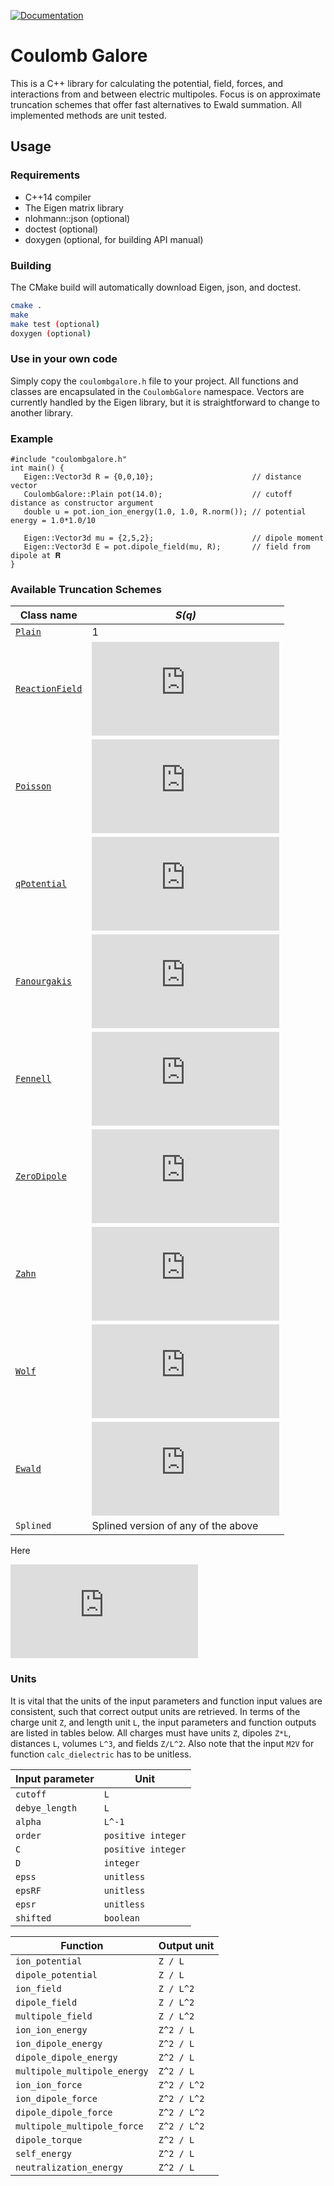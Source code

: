 [![Documentation](https://codedocs.xyz/mlund/coulombgalore.svg)](https://codedocs.xyz/mlund/coulombgalore/)

# Coulomb Galore

This is a C++ library for calculating the potential, field, forces, and interactions from and between electric multipoles.
Focus is on approximate truncation schemes that offer fast alternatives to Ewald summation. All implemented methods are unit tested.

## Usage

### Requirements

- C++14 compiler
- The Eigen matrix library
- nlohmann::json (optional)
- doctest (optional)
- doxygen (optional, for building API manual)

### Building

The CMake build will automatically download Eigen, json, and doctest.

~~~ bash
cmake .
make
make test (optional)
doxygen (optional)
~~~

### Use in your own code

Simply copy the `coulombgalore.h` file to your project. All functions and classes are encapsulated in the `CoulombGalore` namespace. Vectors are currently handled by the Eigen library, but it is straightforward to change to another library.

### Example

~~~{.cpp}
#include "coulombgalore.h"
int main() {
   Eigen::Vector3d R = {0,0,10};                      // distance vector
   CoulombGalore::Plain pot(14.0);                    // cutoff distance as constructor argument
   double u = pot.ion_ion_energy(1.0, 1.0, R.norm()); // potential energy = 1.0*1.0/10

   Eigen::Vector3d mu = {2,5,2};                      // dipole moment
   Eigen::Vector3d E = pot.dipole_field(mu, R);       // field from dipole at 𝐑
}
~~~

### Available Truncation Schemes

Class name                                      | _S(q)_
----------------------------------------------- | ------------------------
[`Plain`](http://doi.org/ctnnsj)                | 1
[`ReactionField`](http://doi.org/dbs99w)        | ![equation](https://latex.codecogs.com/svg.latex?1&plus;%5Cfrac%7B%5Cepsilon_%7BRF%7D-%5Cepsilon_r%7D%7B2%5Cepsilon_%7BRF%7D&plus;%5Cepsilon_r%7Dq%5E3-3%5Cfrac%7B%5Cepsilon_%7BRF%7D%7D%7B2%5Cepsilon_%7BRF%7D&plus;%5Cepsilon_r%7Dq)
[`Poisson`](http://doi.org/10/c5fr)             | ![equation](https://latex.codecogs.com/svg.latex?%281-%5Ctilde%7Bq%7D%29%5E%7BD&plus;1%7D%5Csum_%7Bc%3D0%7D%5E%7BC-1%7D%5Cfrac%7BC-c%7D%7BC%7D%7BD-1&plus;c%5Cchoose%20c%7D%5Ctilde%7Bq%7D%5Ec)
[`qPotential`](https://arxiv.org/abs/1904.10335)| ![equation](https://latex.codecogs.com/svg.latex?%5Cprod_%7Bn%3D1%7D%5E%7B%5Ctext%7Border%7D%7D%281-q%5En%29)
[`Fanourgakis`](http://doi.org/f639q5)          | ![equation](https://latex.codecogs.com/svg.latex?1-%5Cfrac%7B7%7D%7B4%7Dq&plus;%5Cfrac%7B21%7D%7B4%7Dq%5E5-7q%5E6&plus;%5Cfrac%7B5%7D%7B2%7Dq%5E7)
[`Fennell`](http://doi.org/10.1063/1.2206581)   | ![equation](https://latex.codecogs.com/svg.latex?%5Ctext%7Berfc%7D%28%5Ceta%20q%29-q%5Ctext%7Berfc%7D%28%5Ceta%29&plus;%28q-1%29q%5Cleft%28%5Ctext%7Berfc%7D%28%5Ceta%29&plus;%5Cfrac%7B2%5Ceta%7D%7B%5Csqrt%7B%5Cpi%7D%7D%5Ctext%7Bexp%7D%28-%5Ceta%5E2%29%5Cright%29)
[`ZeroDipole`](http://doi.org/10.1063/1.3582791)| ![equation](https://latex.codecogs.com/svg.latex?%5Ctext%7Berfc%7D%28%5Ceta%20q%29-q%5Ctext%7Berfc%7D%28%5Ceta%29&plus;%5Cfrac%7B%28q%5E2-1%29%7D%7B2%7Dq%5Cleft%28%5Ctext%7Berfc%7D%28%5Ceta%29&plus;%5Cfrac%7B2%5Ceta%7D%7B%5Csqrt%7B%5Cpi%7D%7D%5Ctext%7Bexp%7D%28-%5Ceta%5E2%29%5Cright%29)
[`Zahn`](http://doi.org/10.1021/jp025949h)      | ![equation](https://latex.codecogs.com/svg.latex?%5Ctext%7Berfc%7D%28%5Ceta%20q%29-%28q-1%29q%5Cleft%28%5Ctext%7Berfc%7D%28%5Ceta%29&plus;%5Cfrac%7B2%5Ceta%7D%7B%5Csqrt%7B%5Cpi%7D%7D%5Ctext%7Bexp%7D%28-%5Ceta%5E2%29%5Cright%29)
[`Wolf`](http://doi.org/cfcxdk)                 | ![equation](https://latex.codecogs.com/svg.latex?%5Ctext%7Berfc%7D%28%5Ceta%20q%29-%5Ctext%7Berfc%7D%28%5Ceta%29q)
[`Ewald`](http://doi.org/dgpdmc)                | ![equation](https://latex.codecogs.com/svg.latex?%5Cfrac%7B1%7D%7B2%7D%5Ctext%7Berfc%7D%5Cleft%28%5Ceta%20q%20&plus;%20%5Cfrac%7B%5Ckappa%5E*%7D%7B2%5Ceta%7D%5Cright%29%5Ctext%7Bexp%7D%5Cleft%282%5Ckappa%5E*%20q%5Cright%29%20&plus;%20%5Cfrac%7B1%7D%7B2%7D%5Ctext%7Berfc%7D%5Cleft%28%5Ceta%20q%20-%20%5Cfrac%7B%5Ckappa%5E*%7D%7B2%5Ceta%7D%5Cright%29)
`Splined`                                       | Splined version of any of the above

Here 

![equation](https://latex.codecogs.com/svg.latex?q%3D%5Cfrac%7Br%7D%7BR_c%7D%5Cquad%5Cquad%20%5Ctilde%7Bq%7D%3D%5Cfrac%7B1-%5Cexp%282%5Ckappa%5E*q%29%7D%7B1-%5Cexp%282%5Ckappa%5E*%29%7D%20%5Cquad%5Cquad%20%5Ceta%20%3D%20%5Calpha%20R_c%20%5Cquad%5Cquad%20%5Ckappa%5E*%3D%5Ckappa%20R_c.) 

### Units

It is vital that the units of the input parameters and function input values are consistent, such that correct output units are retrieved.
In terms of the charge unit `Z`, and length unit `L`, the input parameters and function outputs are listed in tables below.
All charges must have units `Z`, dipoles `Z*L`, distances `L`, volumes `L^3`, and fields `Z/L^2`.
Also note that the input `M2V` for function `calc_dielectric` has to be unitless.

Input parameter | Unit
--------------- | -------------------
`cutoff`        | `L`
`debye_length`  | `L`
`alpha`         | `L^-1`
`order`         | `positive integer`
`C`             | `positive integer`
`D`             | `integer`
`epss`          | `unitless`
`epsRF`         | `unitless`
`epsr`          | `unitless`
`shifted`       | `boolean`


Function                    | Output unit
--------------------------- | -------------
`ion_potential`             | `Z / L`
`dipole_potential`          | `Z / L`
`ion_field`                 | `Z / L^2`
`dipole_field`              | `Z / L^2`
`multipole_field`           | `Z / L^2`
`ion_ion_energy`            | `Z^2 / L`
`ion_dipole_energy`         | `Z^2 / L`
`dipole_dipole_energy`      | `Z^2 / L`
`multipole_multipole_energy`| `Z^2 / L`
`ion_ion_force`             | `Z^2 / L^2`
`ion_dipole_force`          | `Z^2 / L^2`
`dipole_dipole_force`       | `Z^2 / L^2`
`multipole_multipole_force` | `Z^2 / L^2`
`dipole_torque`             | `Z^2 / L`
`self_energy`               | `Z^2 / L`
`neutralization_energy`     | `Z^2 / L`
